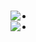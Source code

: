 #

<li id = "https://github.com/anuraghazra/github-readme-stats">
  <img align="left" src="https://github-readme-stats.vercel.app/api/top-langs/?username=SHirosukesan&layout=compact&langs_count=10" />
</li>
<li id = "https://github.com/anuraghazra/github-readme-stats">
  <img align="left" src="https://github-readme-stats.vercel.app/api?username=SHirosukesan&count_private=true&show_icons=true&theme=buefy" />
</li>
